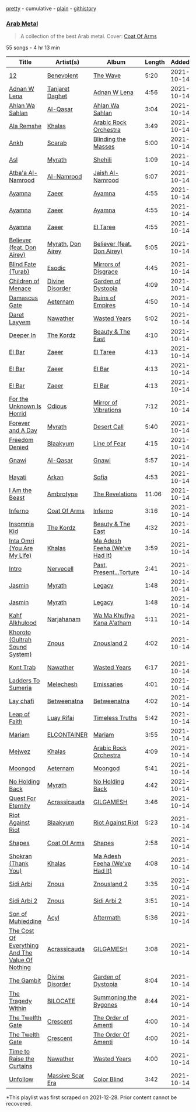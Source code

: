 [pretty](/playlists/pretty/37i9dQZF1DXaqykGqi6KX8.md) - cumulative - [plain](/playlists/plain/37i9dQZF1DXaqykGqi6KX8) - [githistory](https://github.githistory.xyz/mackorone/spotify-playlist-archive/blob/main/playlists/plain/37i9dQZF1DXaqykGqi6KX8)

### [Arab Metal](https://open.spotify.com/playlist/37i9dQZF1DXaqykGqi6KX8)

> A collection of the best Arab metal\.  Cover: <a href="spotify:artist:63U8atFXZ3sax4eeV212tq">Coat Of Arms</a>

55 songs - 4 hr 13 min

| Title | Artist(s) | Album | Length | Added | Removed |
|---|---|---|---|---|---|
| [12](https://open.spotify.com/track/67Ds7V9onIBlErmkSWFtt6) | [Benevolent](https://open.spotify.com/artist/5wuGLHfb2t7AIIg5AgEMDZ) | [The Wave](https://open.spotify.com/album/3lTr2YYIhsGuvbZI4ZDwGY) | 5:20 | 2021-10-14 | 2022-07-25 |
| [Adnan W Lena](https://open.spotify.com/track/0hXlkVEHz1bUyr6atAjRnB) | [Tanjaret Daghet](https://open.spotify.com/artist/1I8UKAHejNxA0icktSmnTT) | [Adnan W Lena](https://open.spotify.com/album/2ZjrqIQrdGa5caXqBnH87z) | 4:56 | 2021-10-14 |  |
| [Ahlan Wa Sahlan](https://open.spotify.com/track/2jyCql7bHLtn3K7Z6E04b5) | [Al\-Qasar](https://open.spotify.com/artist/5YNogRtX8STIHo3YmOTR7r) | [Ahlan Wa Sahlan](https://open.spotify.com/album/1bCDFZGI02ikwSwDT4RDgK) | 3:04 | 2021-10-14 |  |
| [Ala Remshe](https://open.spotify.com/track/3PC9Eih4l2RUMXoIUWzbmM) | [Khalas](https://open.spotify.com/artist/5ScNEqoqJISrxyWLJSDVXX) | [Arabic Rock Orchestra](https://open.spotify.com/album/2K3NavDtqMRQW1bEPQ9tAu) | 3:49 | 2021-10-14 | 2022-07-28 |
| [Ankh](https://open.spotify.com/track/2QX8MH41UYIYKEfodmfRJd) | [Scarab](https://open.spotify.com/artist/1FJcBa1k4iWsMsj0FYZGF4) | [Blinding the Masses](https://open.spotify.com/album/2HLTq9907TMPpJdphQRZYr) | 5:00 | 2021-10-14 |  |
| [Asl](https://open.spotify.com/track/3y5i78fcWnHxu1g67brpOP) | [Myrath](https://open.spotify.com/artist/72500XOYPw5e7OgFWuW2Gl) | [Shehili](https://open.spotify.com/album/0sOf9sCBeRktaDMu5tGpNw) | 1:09 | 2021-10-14 | 2022-07-25 |
| [Atba'a Al\-Namrood](https://open.spotify.com/track/483Ijr8RgQkWYvJ3R9g3zh) | [Al\-Namrood](https://open.spotify.com/artist/7sY9ff50OQVYxudOXLnQ3E) | [Jaish Al\-Namrood](https://open.spotify.com/album/1O7jI1plBcowuQ8cjShyb6) | 5:07 | 2021-10-14 |  |
| [Ayamna](https://open.spotify.com/track/2mdLToL9izCYT941rF6uKN) | [Zaeer](https://open.spotify.com/artist/4Uvajw7dEO2hr3Q0YwbqqE) | [Ayamna](https://open.spotify.com/album/5chBxXTRjsO4zEfQwEzdVS) | 4:55 | 2021-10-14 | 2022-07-29 |
| [Ayamna](https://open.spotify.com/track/2zBFBo47fRkGLud8uJ42e6) | [Zaeer](https://open.spotify.com/artist/4Uvajw7dEO2hr3Q0YwbqqE) | [Ayamna](https://open.spotify.com/album/70u7OusfdzFnebyvH4VgVl) | 4:55 | 2021-10-14 | 2022-10-31 |
| [Ayamna](https://open.spotify.com/track/6rUpq7hxau4jxalon4STYp) | [Zaeer](https://open.spotify.com/artist/4Uvajw7dEO2hr3Q0YwbqqE) | [El Taree](https://open.spotify.com/album/3n8hOnUtBjlGuyxHbq6v0Z) | 4:55 | 2021-10-14 |  |
| [Believer \(feat\. Don Airey\)](https://open.spotify.com/track/08rgyiy3UjZMYqGosaiXJ9) | [Myrath](https://open.spotify.com/artist/72500XOYPw5e7OgFWuW2Gl), [Don Airey](https://open.spotify.com/artist/58A1BPgenrcSWrJYIOnnbH) | [Believer \(feat\. Don Airey\)](https://open.spotify.com/album/6NfkPwMRGWFXvCt7Rp3blX) | 5:05 | 2021-10-14 | 2022-07-26 |
| [Blind Fate \(Turab\)](https://open.spotify.com/track/6YJxrjI7Y53MCKWEzdxDta) | [Esodic](https://open.spotify.com/artist/46XPKhmZCbqaixuDpJsC4S) | [Mirrors of Disgrace](https://open.spotify.com/album/2myDafpzzFLHe6nw7LWGyh) | 4:45 | 2021-10-14 | 2022-07-29 |
| [Children of Menace](https://open.spotify.com/track/0s1u8Wv0dRwizvnGgnXIjU) | [Divine Disorder](https://open.spotify.com/artist/6TUH8SH556eJUVeKVq0ODz) | [Garden of Dystopia](https://open.spotify.com/album/01f26cqA6rP4x4YQ43phM9) | 4:09 | 2021-10-14 | 2022-07-29 |
| [Damascus Gate](https://open.spotify.com/track/4DRxjZeaDCMBQmrfF08KNK) | [Aeternam](https://open.spotify.com/artist/2rC2vtci4S1g3irfTDyi9s) | [Ruins of Empires](https://open.spotify.com/album/587JoQY2rORTCt4lMt6rO6) | 4:50 | 2021-10-14 |  |
| [Daret Layyem](https://open.spotify.com/track/26uaNROSTOeRpwMCGICjza) | [Nawather](https://open.spotify.com/artist/6Njxfc9KsYG0BxVEKEAtUI) | [Wasted Years](https://open.spotify.com/album/4m9InB8pZlZLUy1DsFBmAw) | 5:02 | 2021-10-14 |  |
| [Deeper In](https://open.spotify.com/track/3lgATvxpyAxR3FgZ4P8yge) | [The Kordz](https://open.spotify.com/artist/4WPWekPBzsyjbhozJbmaGK) | [Beauty & The East](https://open.spotify.com/album/4qMzRLbzpN3idUrdXJakhx) | 4:10 | 2021-10-14 | 2022-07-20 |
| [El Bar](https://open.spotify.com/track/01IBvjBawOPu36k7MwUJz7) | [Zaeer](https://open.spotify.com/artist/4Uvajw7dEO2hr3Q0YwbqqE) | [El Taree](https://open.spotify.com/album/3n8hOnUtBjlGuyxHbq6v0Z) | 4:13 | 2021-10-14 |  |
| [El Bar](https://open.spotify.com/track/4lctDqK7nbvMHmsi0eINoe) | [Zaeer](https://open.spotify.com/artist/4Uvajw7dEO2hr3Q0YwbqqE) | [El Bar](https://open.spotify.com/album/191yhVs8kIzdzB5Gn5tFFC) | 4:13 | 2021-10-14 | 2022-10-31 |
| [El Bar](https://open.spotify.com/track/5DVvrc6YGGJGJouoV2twNd) | [Zaeer](https://open.spotify.com/artist/4Uvajw7dEO2hr3Q0YwbqqE) | [El Bar](https://open.spotify.com/album/1MFpytCPPuo6b67QGi3Syx) | 4:13 | 2021-10-14 | 2022-07-29 |
| [For the Unknown Is Horrid](https://open.spotify.com/track/1OHJZQs2Xm9OrAl7qyNRc2) | [Odious](https://open.spotify.com/artist/2p24ZFz2mMVQtNjFof9828) | [Mirror of Vibrations](https://open.spotify.com/album/7hkUqzyGRXoGKHPaF9MS3q) | 7:12 | 2021-10-14 | 2022-07-24 |
| [Forever and A Day](https://open.spotify.com/track/3Qo94B93QHjhPTIAQyMmcd) | [Myrath](https://open.spotify.com/artist/72500XOYPw5e7OgFWuW2Gl) | [Desert Call](https://open.spotify.com/album/3x5aAqCdwXsvisJZve1cwt) | 5:40 | 2021-10-14 |  |
| [Freedom Denied](https://open.spotify.com/track/6Qd5yE8cmlcaaBz7Nxy2EL) | [Blaakyum](https://open.spotify.com/artist/2pddgL1ZW41XCeEQNVvomB) | [Line of Fear](https://open.spotify.com/album/4iyZLxCNIGZEZAJBuOopi5) | 4:15 | 2021-10-14 |  |
| [Gnawi](https://open.spotify.com/track/5dmikvdu7jfOtfUk9hu2el) | [Al\-Qasar](https://open.spotify.com/artist/5YNogRtX8STIHo3YmOTR7r) | [Gnawi](https://open.spotify.com/album/41p0qWCRG9MT7Rtirx1y2B) | 5:57 | 2021-10-14 | 2022-12-27 |
| [Hayati](https://open.spotify.com/track/2IbOp5y95v0VXR32RV98q1) | [Arkan](https://open.spotify.com/artist/2cr1yLhEpDBjgc7o4dn2vH) | [Sofia](https://open.spotify.com/album/6EuwcKP68HmrN6rUqjpHuN) | 4:53 | 2021-10-14 |  |
| [I Am the Beast](https://open.spotify.com/track/3esEno7VbHhFQly6SYeBV8) | [Ambrotype](https://open.spotify.com/artist/2kgkOFR0aUzwtamaD010iD) | [The Revelations](https://open.spotify.com/album/1tKEYkjR1fmLJeUHYouPhG) | 11:06 | 2021-10-14 |  |
| [Inferno](https://open.spotify.com/track/4ff0WAyXQHgij8hgk1HOGU) | [Coat Of Arms](https://open.spotify.com/artist/63U8atFXZ3sax4eeV212tq) | [Inferno](https://open.spotify.com/album/2zj4b2QYe8CljpJiAWzvpp) | 3:16 | 2021-10-14 |  |
| [Insomnia Kid](https://open.spotify.com/track/1fnCKZ8ikOhckUwvBMGLLW) | [The Kordz](https://open.spotify.com/artist/4WPWekPBzsyjbhozJbmaGK) | [Beauty & The East](https://open.spotify.com/album/4qMzRLbzpN3idUrdXJakhx) | 4:32 | 2021-10-14 | 2022-07-27 |
| [Inta Omri \(You Are My Life\)](https://open.spotify.com/track/3ooVc9kPY6DNpCxM2srJtb) | [Khalas](https://open.spotify.com/artist/5ScNEqoqJISrxyWLJSDVXX) | [Ma Adesh Feeha \(We've Had It\)](https://open.spotify.com/album/6eltMmaoFofuMEFYMp4TJW) | 3:59 | 2021-10-14 |  |
| [Intro](https://open.spotify.com/track/5sjx2BzDr9YK5At7XgLGds) | [Nervecell](https://open.spotify.com/artist/1jLaEpl7d58FaOQTsHI1RI) | [Past, Present...Torture](https://open.spotify.com/album/0PJej8Xn6NmepdlJpO8BJh) | 2:41 | 2021-10-14 | 2022-07-27 |
| [Jasmin](https://open.spotify.com/track/4TtBKEv55BOjuAGgcctDj9) | [Myrath](https://open.spotify.com/artist/72500XOYPw5e7OgFWuW2Gl) | [Legacy](https://open.spotify.com/album/7ocvxAkixEXHnmw88mhBjH) | 1:48 | 2021-10-14 |  |
| [Jasmin](https://open.spotify.com/track/6xIo0HSCFkIlrosMSQUrDS) | [Myrath](https://open.spotify.com/artist/72500XOYPw5e7OgFWuW2Gl) | [Legacy](https://open.spotify.com/album/4Ygb9xxtYpsMO0LBtztXWc) | 1:48 | 2021-10-14 | 2022-07-29 |
| [Kahf Alkhulood](https://open.spotify.com/track/1zMvdRf1pe7HkKBVaBrLLZ) | [Narjahanam](https://open.spotify.com/artist/6Y5OnkthtwaEEjjTjbi5Vy) | [Wa Ma Khufiya Kana A'atham](https://open.spotify.com/album/5AVtqTyC8BWXrHzHhfbk38) | 5:11 | 2021-10-14 |  |
| [Khoroto \(Gultrah Sound System\)](https://open.spotify.com/track/5JW5FWbRjkcANrIXxjHPJx) | [Znous](https://open.spotify.com/artist/3Z5dr3yRC0mbwGzkGoCYyx) | [Znousland 2](https://open.spotify.com/album/0HXnt2qsur4HpiY1DlRI6e) | 4:02 | 2021-10-14 |  |
| [Kont Trab](https://open.spotify.com/track/3wULkaOnTXCGpK5MA3kqbe) | [Nawather](https://open.spotify.com/artist/6Njxfc9KsYG0BxVEKEAtUI) | [Wasted Years](https://open.spotify.com/album/4m9InB8pZlZLUy1DsFBmAw) | 6:17 | 2021-10-14 |  |
| [Ladders To Sumeria](https://open.spotify.com/track/0MHj9bCzoNtKVIuEGnUeH6) | [Melechesh](https://open.spotify.com/artist/1bjUcmZxY4zJO1V5LaKzUY) | [Emissaries](https://open.spotify.com/album/1U7kNAiW1wSPMbDNrPoipu) | 4:01 | 2021-10-14 |  |
| [Lay chafi](https://open.spotify.com/track/5WCLyTCEPTz3f8Q4AnSZqm) | [Betweenatna](https://open.spotify.com/artist/74xbHp6MeHavk2G1OaIeNT) | [Betweenatna](https://open.spotify.com/album/33a4lA6Cx4c1XzygMiuru8) | 4:02 | 2021-10-14 |  |
| [Leap of Faith](https://open.spotify.com/track/1lnPIy0Vp3sEnPnFidT3bH) | [Luay Rifai](https://open.spotify.com/artist/36iwFNTe4PEIY0Bhpryu8g) | [Timeless Truths](https://open.spotify.com/album/2cRzUDMv0vyRrufvKT7tSA) | 5:42 | 2021-10-14 | 2023-02-01 |
| [Mariam](https://open.spotify.com/track/56RrRBnwtJKPRl86MZV6sd) | [ELCONTAINER](https://open.spotify.com/artist/309KxHARNs5Wz1K3EoAa6Z) | [Mariam](https://open.spotify.com/album/0KrTSAUZrGW7vbqctUKVZI) | 3:55 | 2021-10-14 |  |
| [Mejwez](https://open.spotify.com/track/0Ti4bbSLBtIP2pJHHmQgqR) | [Khalas](https://open.spotify.com/artist/5ScNEqoqJISrxyWLJSDVXX) | [Arabic Rock Orchestra](https://open.spotify.com/album/2K3NavDtqMRQW1bEPQ9tAu) | 4:09 | 2021-10-14 | 2022-07-28 |
| [Moongod](https://open.spotify.com/track/54LcV9HzyNTrwbYYY88XD5) | [Aeternam](https://open.spotify.com/artist/2rC2vtci4S1g3irfTDyi9s) | [Moongod](https://open.spotify.com/album/3nU5Xe4BWjZUUZ8477MMVa) | 5:41 | 2021-10-14 |  |
| [No Holding Back](https://open.spotify.com/track/3Xzwv8OlCT65i73QpicPlO) | [Myrath](https://open.spotify.com/artist/72500XOYPw5e7OgFWuW2Gl) | [No Holding Back](https://open.spotify.com/album/0SMDWB7t0LsVgWb5eC3n2B) | 4:42 | 2021-10-14 | 2022-07-29 |
| [Quest For Eternity](https://open.spotify.com/track/3bkHJDmHIjdKOOCvVDoXCE) | [Acrassicauda](https://open.spotify.com/artist/3MN7LhOUWGVnrRAwc1vtvG) | [GILGAMESH](https://open.spotify.com/album/4yfjrGtClK3NfmzXRuV20y) | 3:46 | 2021-10-14 |  |
| [Riot Against Riot](https://open.spotify.com/track/3Fz8IcdXklVz1Kr9SHFcFe) | [Blaakyum](https://open.spotify.com/artist/2pddgL1ZW41XCeEQNVvomB) | [Riot Against Riot](https://open.spotify.com/album/3U2yfv1nXbqz2WqmzFDro6) | 5:23 | 2021-10-14 | 2022-07-26 |
| [Shapes](https://open.spotify.com/track/0twqNLMlaIECkRAK5leXQf) | [Coat Of Arms](https://open.spotify.com/artist/63U8atFXZ3sax4eeV212tq) | [Shapes](https://open.spotify.com/album/31s61x1TcS5JG7Jz80tMpa) | 2:58 | 2021-10-14 |  |
| [Shokran \(Thank You\)](https://open.spotify.com/track/3jCPmClsW1pHGCRGpvgnDe) | [Khalas](https://open.spotify.com/artist/5ScNEqoqJISrxyWLJSDVXX) | [Ma Adesh Feeha \(We've Had It\)](https://open.spotify.com/album/6eltMmaoFofuMEFYMp4TJW) | 4:08 | 2021-10-14 | 2022-07-26 |
| [Sidi Arbi](https://open.spotify.com/track/34hbQxtu8e8tw1mDvVkIIT) | [Znous](https://open.spotify.com/artist/3Z5dr3yRC0mbwGzkGoCYyx) | [Znousland 2](https://open.spotify.com/album/0HXnt2qsur4HpiY1DlRI6e) | 3:35 | 2021-10-14 |  |
| [Sidi Arbi 2](https://open.spotify.com/track/1opJhxEOwxwbxMJCCojg1h) | [Znous](https://open.spotify.com/artist/3Z5dr3yRC0mbwGzkGoCYyx) | [Sidi Arbi 2](https://open.spotify.com/album/26nQPOmPYYNujrR5CSPkQj) | 3:51 | 2021-10-14 |  |
| [Son of Muhieddine](https://open.spotify.com/track/4QRjuVSPlAIDZP3KfiBwt1) | [Acyl](https://open.spotify.com/artist/3lNu61NAziC5x45j6vJv9F) | [Aftermath](https://open.spotify.com/album/23VDqGZBZwUKvpaO03O0lq) | 5:36 | 2021-10-14 |  |
| [The Cost Of Everything And The Value Of Nothing](https://open.spotify.com/track/34k1SirFGrzHpYUrwiFNAk) | [Acrassicauda](https://open.spotify.com/artist/3MN7LhOUWGVnrRAwc1vtvG) | [GILGAMESH](https://open.spotify.com/album/4yfjrGtClK3NfmzXRuV20y) | 3:08 | 2021-10-14 |  |
| [The Gambit](https://open.spotify.com/track/40MlHg1LIQDNryxwJQUNGH) | [Divine Disorder](https://open.spotify.com/artist/6TUH8SH556eJUVeKVq0ODz) | [Garden of Dystopia](https://open.spotify.com/album/01f26cqA6rP4x4YQ43phM9) | 8:04 | 2021-10-14 | 2023-02-12 |
| [The Tragedy Within](https://open.spotify.com/track/0pYtMLPKmN2ROSZ46O4DEC) | [BILOCATE](https://open.spotify.com/artist/1id7fKgL1T5sh5MMBeviJe) | [Summoning the Bygones](https://open.spotify.com/album/5zy8rUbB55HkaiMx0jyAkx) | 8:44 | 2021-10-14 | 2022-07-29 |
| [The Twelfth Gate](https://open.spotify.com/track/11SdDosI5yqCAe8G5nBOog) | [Crescent](https://open.spotify.com/artist/4VsnXbsjg8NzTZ2hEkgHvz) | [The Order of Amenti](https://open.spotify.com/album/1F4dwcJKvBx6KOnQoWcv01) | 4:00 | 2021-10-14 |  |
| [The Twelth Gate](https://open.spotify.com/track/1SkWDSHs825x3os2JtxKBQ) | [Crescent](https://open.spotify.com/artist/4VsnXbsjg8NzTZ2hEkgHvz) | [The Order Of Amenti](https://open.spotify.com/album/3ZICoVkNWfn9ers5Dsa6v6) | 4:00 | 2021-10-14 | 2022-07-29 |
| [Time to Raise the Curtains](https://open.spotify.com/track/7MSH1qlIpKG1JNd0vhBhte) | [Nawather](https://open.spotify.com/artist/6Njxfc9KsYG0BxVEKEAtUI) | [Wasted Years](https://open.spotify.com/album/4m9InB8pZlZLUy1DsFBmAw) | 4:00 | 2021-10-14 |  |
| [Unfollow](https://open.spotify.com/track/3p51E8KkplEefPXyO9CuzY) | [Massive Scar Era](https://open.spotify.com/artist/00aa3iavK5V96kBDZI439D) | [Color Blind](https://open.spotify.com/album/0JoejgNNZo7mOllHNPZ7dy) | 3:42 | 2021-10-14 | 2022-11-20 |

\*This playlist was first scraped on 2021-12-28. Prior content cannot be recovered.
